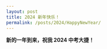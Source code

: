 ```yaml
---
layout: post
title: 2024 新年快乐！
permalink: /posts/2024/HappyNewYear/
---
```


**新的一年到来，祝我 $2024$ 中考大捷！**
